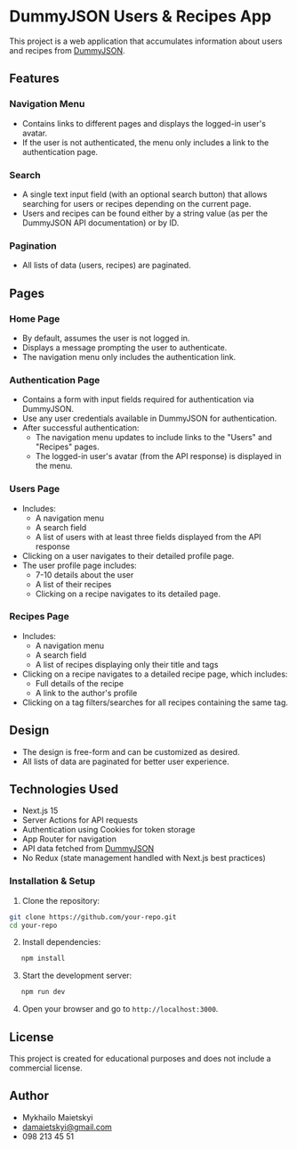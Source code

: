 # DummyJSON Users & Recipes App

This project is a web application that accumulates information about users and recipes from [DummyJSON](https://dummyjson.com/docs).

## Features

### Navigation Menu
- Contains links to different pages and displays the logged-in user's avatar.
- If the user is not authenticated, the menu only includes a link to the authentication page.

### Search
- A single text input field (with an optional search button) that allows searching for users or recipes depending on the current page.
- Users and recipes can be found either by a string value (as per the DummyJSON API documentation) or by ID.

### Pagination
- All lists of data (users, recipes) are paginated.

## Pages

### Home Page
- By default, assumes the user is not logged in.
- Displays a message prompting the user to authenticate.
- The navigation menu only includes the authentication link.

### Authentication Page
- Contains a form with input fields required for authentication via DummyJSON.
- Use any user credentials available in DummyJSON for authentication.
- After successful authentication:
    - The navigation menu updates to include links to the "Users" and "Recipes" pages.
    - The logged-in user's avatar (from the API response) is displayed in the menu.

### Users Page
- Includes:
    - A navigation menu
    - A search field
    - A list of users with at least three fields displayed from the API response
- Clicking on a user navigates to their detailed profile page.
- The user profile page includes:
    - 7-10 details about the user
    - A list of their recipes
    - Clicking on a recipe navigates to its detailed page.

### Recipes Page
- Includes:
    - A navigation menu
    - A search field
    - A list of recipes displaying only their title and tags
- Clicking on a recipe navigates to a detailed recipe page, which includes:
    - Full details of the recipe
    - A link to the author's profile
- Clicking on a tag filters/searches for all recipes containing the same tag.

## Design
- The design is free-form and can be customized as desired.
- All lists of data are paginated for better user experience.

## Technologies Used
- Next.js 15
- Server Actions for API requests
- Authentication using Cookies for token storage
- App Router for navigation
- API data fetched from [DummyJSON](https://dummyjson.com)
- No Redux (state management handled with Next.js best practices)

### Installation & Setup

1. Clone the repository:
```sh
git clone https://github.com/your-repo.git
cd your-repo
```
2. Install dependencies:
```sh
   npm install
```
3. Start the development server:
```sh
   npm run dev
```
4. Open your browser and go to 
`http://localhost:3000`.

## License
This project is created for educational purposes and does not include a commercial license.

## Author
- Mykhailo Maietskyi
- damaietskyi@gmail.com
- 098 213 45 51
